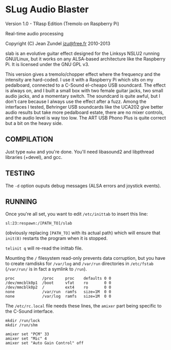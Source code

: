 SLug Audio Blaster
==================

Version 1.0 - TRasp Edition (Tremolo on Raspberry Pi)

Real-time audio processing

Copyright (C) Jean Zundel <jzu@free.fr> 2010-2013 

slab is an evolutive guitar effect designed for the Linksys NSLU2 running
GNU/Linux, but it works on any ALSA-based architecture like the Raspberry Pi. 
It is licensed under the GNU GPL v3.

This version gives a tremolo/chopper effect where the frequency and the
intensity are hard-coded.  I use it with a Raspberry Pi which sits on my
pedalboard, connected to a C-Sound el-cheapo USB soundcard. The effect is
always on, and I built a small box with two female guitar jacks, two small
audio jacks, and a momentary switch.  The soundcard is quite awful, but I
don't care because I always use the effect after a fuzz. Among the
interfaces I tested, Behringer USB soundcards like the UCA202 give better audio
results but take more pedalboard estate, there are no mixer controls, and the
audio level is way too low. The ART USB Phono Plus is quite correct but a bit
on the heavy side.


COMPILATION
-----------

Just type `make` and you're done. You'll need libasound2 and libpthread
libraries (+devel), and gcc.


TESTING
-------

The `-d` option ouputs debug messages (ALSA errors and joystick events).


RUNNING
-------

Once you're all set, you want to edit `/etc/inittab` to insert this line:

`sl:23:respawn:/[PATH_TO]/slab`

(obviously replacing `[PATH_TO]` with its actual path)
which will ensure that `init(8)` restarts the program when it is stopped.

`telinit q` will re-read the inittab file.

Mounting the `/` filesystem read-only prevents data corruption, but you have to
create ramdisks for `/var/log` and `/var/run` directories in `/etc/fstab` 
(`/var/run/` is in fact a symlink to `/run`).

    proc            /proc     proc    defaults 0 0
    /dev/mmcblk0p1  /boot     vfat    ro       0 0
    /dev/mmcblk0p2  /         ext4    ro       0 0
    none            /var/run  ramfs   size=1M  0 0
    none            /var/log  ramfs   size=1M  0 0

The `/etc/rc.local` file needs these lines, the `amixer` part being specific
to the C-Sound interface.

    mkdir /run/lock
    mkdir /run/shm
    
    amixer set "PCM" 33
    amixer set "Mic" 4         
    amixer set "Auto Gain Control" off


<!-- Convert to HTML using markdown -->
